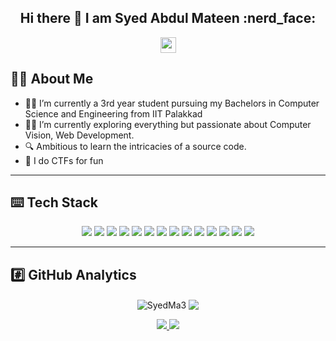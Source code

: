 ### 

<h2 align="center"> Hi there 👋 I am Syed Abdul Mateen :nerd_face:</h2>

<p align="center"><a href="https://www.linkedin.com/in/syedma3/"><img src="https://img.shields.io/badge/linkedin-%230077B5.svg?&style=plastic&logo=linkedin&logoColor=white" height=25></a> 
</p>

## :technologist: About Me
- :man_student: I’m currently a 3rd year student pursuing my Bachelors in Computer Science and Engineering from IIT Palakkad
- :man_juggling: I’m currently exploring everything but passionate about Computer Vision, Web Development.
- :mag: Ambitious to learn the intricacies of a source code.
- :triangular_flag_on_post: I do CTFs for fun

---
## :keyboard: Tech Stack
<p align="center">
 <img src="https://img.shields.io/badge/python%20-%2314354C.svg?&style=flat&logo=python&logoColor=white"/> 
 <img src="https://img.shields.io/badge/c++%20-%2300599C.svg?&style=flat&logo=c%2B%2B&ogoColor=white"/> 
 <img src="https://img.shields.io/badge/git%20-%23F05033.svg?&style=flat&logo=git&logoColor=white"/> 
 <img src = "https://img.shields.io/badge/mysql-%2300f.svg?style=flat&logo=mysql&logoColor=white">
 <img src = "https://img.shields.io/badge/django-%23092E20.svg?style=flat&logo=django&logoColor=white">
 <img src = "https://img.shields.io/badge/FastAPI-005571?style=flat&logo=fastapi">
 <img src = "https://img.shields.io/badge/go-%2300ADD8.svg?style=flat&logo=go&logoColor=white">
 <img src = "https://img.shields.io/badge/TensorFlow-%23FF6F00.svg?style=flat&logo=TensorFlow&logoColor=white">
 <img src = "https://img.shields.io/badge/Keras-%23D00000.svg?style=flat&logo=Keras&logoColor=white">
 <img src = "https://img.shields.io/badge/PyTorch-%23EE4C2C.svg?style=flat&logo=PyTorch&logoColor=white">
 <img src = "https://img.shields.io/badge/jupyter-%23FA0F00.svg?style=flat&logo=jupyter&logoColor=white">
 <img src = "https://img.shields.io/badge/markdown-%23000000.svg?style=flat&logo=markdown&logoColor=white">
 <img src = "https://img.shields.io/badge/javascript-%23323330.svg?style=flat&logo=javascript&logoColor=%23F7DF1E">
 <img src="https://img.shields.io/badge/html5%20-%23E34F26.svg?&style=flat&logo=html5&logoColor=white"/> 

</p>

---
## :hash: GitHub Analytics
<p align="center">
  <a><img align="center" src="https://github-readme-stats.vercel.app/api?username=SyedMa3&show_icons=true&theme=chartreuse-dark&cache_seconds=3000&locale=en" alt="SyedMa3" />
  </a>
  <a><img align="center" src = "https://github-readme-stats.vercel.app/api/top-langs/?username=SyedMa3&count_private=true&include_all_commits=true&theme=chartreuse-dark&layout=compact">
  </a>  
</p>


<p align=center>
  <a href="https://github.com/SyedMa3">
    <img src="https://badges.pufler.dev/visits/SyedMa3/SyedMa3?style=plastic&color=#007500&logo=github">
  </a>
  <a href="https://github.com/SyedMa3?tab=repositories">
    <img src="https://badges.pufler.dev/repos/SyedMa3?style=plastic&color=#007500&logo=github">
  </a>
</p>

